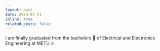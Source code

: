 ```yaml
---
layout: post
date: 2024-07-21 
inline: true
related_posts: false
---
```


I am finally graduated from the bachelors :dart: of Electrical and Electronics Engineering at METU :fire: